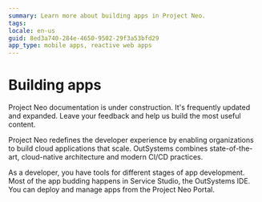```yaml
---
summary: Learn more about building apps in Project Neo.  
tags:
locale: en-us
guid: 8ed3a740-284e-4650-9502-29f3a53bfd29
app_type: mobile apps, reactive web apps
---
```


# Building apps

<div class="info" markdown="1">

Project Neo documentation is under construction. It's frequently updated and expanded. Leave your feedback and help us build the most useful content.

</div>

Project Neo redefines the developer experience by enabling organizations to build cloud applications that scale. OutSystems combines state-of-the-art, cloud-native architecture and modern CI/CD practices.

As a developer, you have tools for different stages of app development. Most of the app budding happens in Service Studio, the OutSystems IDE. You can deploy and manage apps from the Project Neo Portal.
